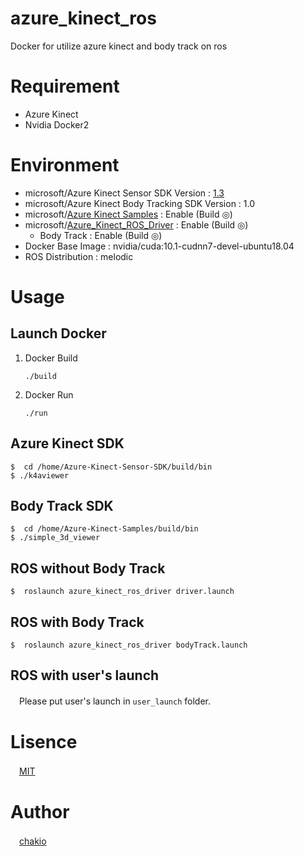 # azure_kinect_ros
Docker for utilize azure kinect and body track on ros

# Requirement
* Azure Kinect
* Nvidia Docker2

# Environment 
* microsoft/Azure Kinect Sensor SDK Version : [1.3](https://github.com/microsoft/Azure-Kinect-Sensor-SDK/tree/release/1.3.x)
* microsoft/Azure Kinect Body Tracking SDK Version : 1.0
* microsoft/[Azure Kinect Samples](https://github.com/microsoft/Azure-Kinect-Samples) : Enable (Build ◎)
* microsoft/[Azure_Kinect_ROS_Driver](https://github.com/microsoft/Azure_Kinect_ROS_Driver) : Enable (Build ◎)
    * Body Track : Enable (Build ◎)
* Docker Base Image : nvidia/cuda:10.1-cudnn7-devel-ubuntu18.04
* ROS Distribution : melodic 

# Usage
## Launch Docker
1. Docker Build
    ```
    ./build
    ```
2. Docker Run
    ```
    ./run
    ```

##  Azure Kinect SDK
```
$  cd /home/Azure-Kinect-Sensor-SDK/build/bin
$ ./k4aviewer 
```

## Body Track SDK
```
$  cd /home/Azure-Kinect-Samples/build/bin
$ ./simple_3d_viewer
```

## ROS without Body Track
```
$  roslaunch azure_kinect_ros_driver driver.launch 
```

## ROS with Body Track
```
$  roslaunch azure_kinect_ros_driver bodyTrack.launch 
```

## ROS with user's launch
　Please put user's launch in `user_launch` folder.

# Lisence
　[MIT](https://github.com/chakio/azure_kinect_ros/blob/master/LICENCE)

# Author
　[chakio](https://github.com/chakio)